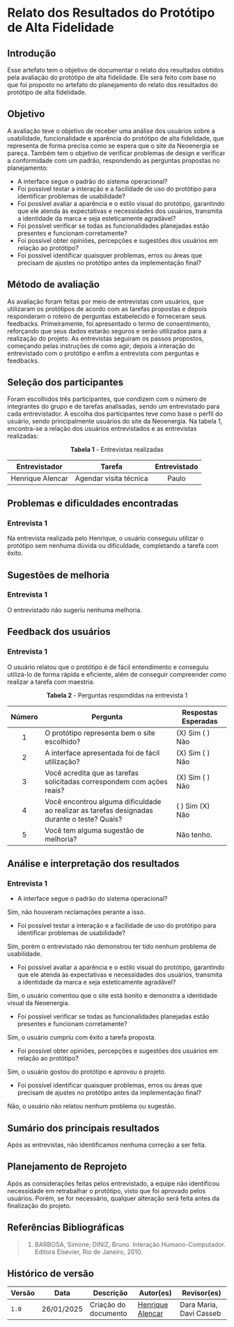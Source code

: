 # **Relato dos Resultados do Protótipo de Alta Fidelidade**

## Introdução

Esse artefato tem o objetivo de documentar o relato dos resultados obtidos pela avaliação do protótipo de alta fidelidade. Ele será feito com base no que foi proposto no artefato do planejamento do relato dos resultados do protótipo de alta fidelidade.

## Objetivo

A avaliação teve o objetivo de receber uma análise dos usuários sobre a usabilidade, funcionalidade e aparência do protótipo de alta fidelidade, que representa de forma precisa como se espera que o site da Neoenergia se pareça. Também tem o objetivo de verificar problemas de design e verificar a conformidade com um padrão, respondendo as perguntas propostas no planejamento:

* A interface segue o padrão do sistema operacional?
* Foi possível testar a interação e a facilidade de uso do protótipo para identificar problemas de usabilidade?
* Foi possível avaliar a aparência e o estilo visual do protótipo, garantindo que ele atenda às expectativas e necessidades dos usuários, transmita a identidade da marca e seja esteticamente agradável?
* Foi possível verificar se todas as funcionalidades planejadas estão presentes e funcionam corretamente?
* Foi possível obter opiniões, percepções e sugestões dos usuários em relação ao protótipo?
* Foi possível identificar quaisquer problemas, erros ou áreas que precisam de ajustes no protótipo antes da implementação final?

## Método de avaliação

As avaliação foram feitas por meio de entrevistas com usuários, que utilizaram os protótipos de acordo com as tarefas propostas e depois responderam o roteiro de perguntas estabelecido e forneceram seus feedbacks. Primeiramente, foi apresentado o termo de consentimento, reforçando que seus dados estarão seguros e serão utilizados para a realização do projeto. As entrevistas seguiram os passos propostos, começando pelas instruções de como agir, depois a interação do entrevistado com o protótipo e enfim a entrevista com perguntas e feedbacks.

## Seleção dos participantes

Foram escolhidos três participantes, que condizem com o número de integrantes do grupo e de tarefas analisadas, sendo um entrevistado para cada entrevistador. A escolha dos participantes teve como base o perfil do usuário, sendo principalmente usuários do site da Neoenergia. Na tabela 1, encontra-se a relação dos usuários entrevistados e as entrevistas realizadas:

<center>

**Tabela 1** - Entrevistas realizadas

| Entrevistador    | Tarefa                 | Entrevistado   |
| :--------------: | :--------------------: | :------------: |
| Henrique Alencar | Agendar visita técnica | Paulo          |

</center>

## Problemas e dificuldades encontradas

### Entrevista 1

Na entrevista realizada pelo Henrique, o usuário conseguiu utilizar o protótipo sem nenhuma dúvida ou dificuldade, completando a tarefa com êxito.

## Sugestões de melhoria

### Entrevista 1

O entrevistado não sugeriu nenhuma melhoria.

## Feedback dos usuários

### Entrevista 1

O usuário relatou que o protótipo é de fácil entendimento e conseguiu utilizá-lo de forma rápida e eficiente, além de conseguir compreender como realizar a tarefa com maestria.

<center>

**Tabela 2** - Perguntas respondidas na entrevista 1

| Número | Pergunta | Respostas Esperadas |
| :----: | -------- | ------------------- |
|   1    | O protótipo representa bem o site escolhido? | (X) Sim ( ) Não |
|   2    | A interface apresentada foi de fácil utilização?| (X) Sim ( ) Não |
|   3    | Você acredita que as tarefas solicitadas correspondem com ações reais? | (X) Sim ( ) Não |
|   4    | Você encontrou alguma dificuldade ao realizar as tarefas designadas durante o teste? Quais? | ( ) Sim (X) Não |
|   5    | Você tem alguma sugestão de melhoria? | Não tenho. |

</center>


## Análise e interpretação dos resultados

### Entrevista 1

* A interface segue o padrão do sistema operacional?
  
Sim, não houveram reclamações perante a isso.

* Foi possível testar a interação e a facilidade de uso do protótipo para identificar problemas de usabilidade?

Sim, porém o entrevistado não demonstrou ter tido nenhum problema de usabilidade.

* Foi possível avaliar a aparência e o estilo visual do protótipo, garantindo que ele atenda às expectativas e necessidades dos usuários, transmita a identidade da marca e seja esteticamente agradável?

Sim, o usuário comentou que o site está bonito e demonstra a identidade visual da Neoenergia.

* Foi possível verificar se todas as funcionalidades planejadas estão presentes e funcionam corretamente?

Sim, o usuário cumpriu com êxito a tarefa proposta.

* Foi possível obter opiniões, percepções e sugestões dos usuários em relação ao protótipo?

Sim, o usuário gostou do protótipo e aprovou o projeto.

* Foi possível identificar quaisquer problemas, erros ou áreas que precisam de ajustes no protótipo antes da implementação final?

Não, o usuário não relatou nenhum problema ou sugestão.

## Sumário dos principais resultados

Após as entrevistas, não identificamos nenhuma correção a ser feita.

## Planejamento de Reprojeto

Após as considerações feitas pelos entrevistado, a equipe não identificou necessidade em retrabalhar o protótipo, visto que foi aprovado pelos usuários. Porém, se for necessário, qualquer alteração será feita antes da finalização do projeto.

## Referências Bibliográficas

> 1. BARBOSA, Simone; DINIZ, Bruno. Interação Humano-Computador. Editora Elsevier, Rio de Janeiro, 2010.

## Histórico de versão

| Versão | Data       | Descrição                             | Autor(es)                                       | Revisor(es)             |
| ------ | ---------- | ------------------------------------- | ----------------------------------------------- | ----------------------- |
| `1.0`  | 26/01/2025 | Criação do documento                  | [Henrique Alencar](https://github.com/henryqma) | Dara Maria, Davi Casseb |

